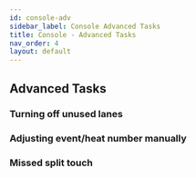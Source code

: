 ```yaml
---
id: console-adv
sidebar_label: Console Advanced Tasks
title: Console - Advanced Tasks
nav_order: 4
layout: default
---
```


## Advanced Tasks

### Turning off unused lanes

### Adjusting event/heat number manually

### Missed split touch
